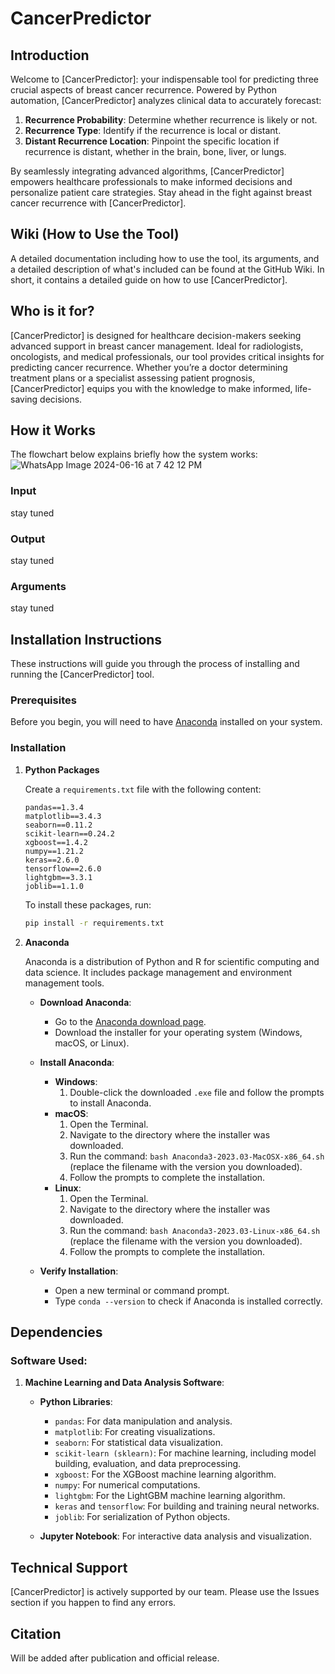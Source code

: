 # CancerPredictor

## Introduction

Welcome to [CancerPredictor]: your indispensable tool for predicting three crucial aspects of breast cancer recurrence. Powered by Python automation, [CancerPredictor] analyzes clinical data to accurately forecast:
1. **Recurrence Probability**: Determine whether recurrence is likely or not.
2. **Recurrence Type**: Identify if the recurrence is local or distant.
3. **Distant Recurrence Location**: Pinpoint the specific location if recurrence is distant, whether in the brain, bone, liver, or lungs.

By seamlessly integrating advanced algorithms, [CancerPredictor] empowers healthcare professionals to make informed decisions and personalize patient care strategies. Stay ahead in the fight against breast cancer recurrence with [CancerPredictor].

## Wiki (How to Use the Tool)

A detailed documentation including how to use the tool, its arguments, and a detailed description of what's included can be found at the GitHub Wiki. In short, it contains a detailed guide on how to use [CancerPredictor].

## Who is it for?

[CancerPredictor] is designed for healthcare decision-makers seeking advanced support in breast cancer management. Ideal for radiologists, oncologists, and medical professionals, our tool provides critical insights for predicting cancer recurrence. Whether you’re a doctor determining treatment plans or a specialist assessing patient prognosis, [CancerPredictor] equips you with the knowledge to make informed, life-saving decisions.

## How it Works
The flowchart below explains briefly how the system works:
![WhatsApp Image 2024-06-16 at 7 42 12 PM](https://github.com/SarahElmaasarawii2131/BC_RecurrenceMetastasisML/assets/127595897/44c20142-d480-4e1f-85b5-80785192ad59)

### Input

stay tuned
### Output

stay tuned
### Arguments

stay tuned
## Installation Instructions

These instructions will guide you through the process of installing and running the [CancerPredictor] tool.

### Prerequisites

Before you begin, you will need to have [Anaconda](https://www.anaconda.com/products/individual) installed on your system.

### Installation

1. **Python Packages**

    Create a `requirements.txt` file with the following content:
    ```plaintext
    pandas==1.3.4
    matplotlib==3.4.3
    seaborn==0.11.2
    scikit-learn==0.24.2
    xgboost==1.4.2
    numpy==1.21.2
    keras==2.6.0
    tensorflow==2.6.0
    lightgbm==3.3.1
    joblib==1.1.0
    ```

    To install these packages, run:
    ```bash
    pip install -r requirements.txt
    ```

2. **Anaconda**

    Anaconda is a distribution of Python and R for scientific computing and data science. It includes package management and environment management tools.

    - **Download Anaconda**:
      - Go to the [Anaconda download page](https://www.anaconda.com/products/individual).
      - Download the installer for your operating system (Windows, macOS, or Linux).

    - **Install Anaconda**:
      - **Windows**:
        1. Double-click the downloaded `.exe` file and follow the prompts to install Anaconda.
      - **macOS**:
        1. Open the Terminal.
        2. Navigate to the directory where the installer was downloaded.
        3. Run the command: `bash Anaconda3-2023.03-MacOSX-x86_64.sh` (replace the filename with the version you downloaded).
        4. Follow the prompts to complete the installation.
      - **Linux**:
        1. Open the Terminal.
        2. Navigate to the directory where the installer was downloaded.
        3. Run the command: `bash Anaconda3-2023.03-Linux-x86_64.sh` (replace the filename with the version you downloaded).
        4. Follow the prompts to complete the installation.

    - **Verify Installation**:
      - Open a new terminal or command prompt.
      - Type `conda --version` to check if Anaconda is installed correctly.

## Dependencies

### Software Used:

1. **Machine Learning and Data Analysis Software**:
    - **Python Libraries**:
        - `pandas`: For data manipulation and analysis.
        - `matplotlib`: For creating visualizations.
        - `seaborn`: For statistical data visualization.
        - `scikit-learn (sklearn)`: For machine learning, including model building, evaluation, and data preprocessing.
        - `xgboost`: For the XGBoost machine learning algorithm.
        - `numpy`: For numerical computations.
        - `lightgbm`: For the LightGBM machine learning algorithm.
        - `keras` and `tensorflow`: For building and training neural networks.
        - `joblib`: For serialization of Python objects.

    - **Jupyter Notebook**: For interactive data analysis and visualization.

## Technical Support

[CancerPredictor] is actively supported by our team. Please use the Issues section if you happen to find any errors.

## Citation

Will be added after publication and official release.
